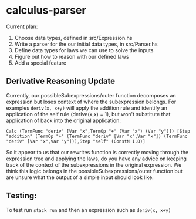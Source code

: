 # calculus-parser

Current plan:
1. Choose data types, defined in src/Expression.hs
2. Write a parser for the our initial data types, in src/Parser.hs
3. Define data types for laws we can use to solve the inputs
4. Figure out how to reason with our defined laws
5. Add a special feature

## Derivative Reasoning Update

Currently, our possibleSubexpressions/outer function decomposes an expression but loses context of where the subexpression belongs. For examples `deriv(x, x+y)` will apply the addition rule and identify an application of the self rule (derive(x,x) = 1), but won't substitute that application of back into the original application: 

`Calc (TermFunc "deriv" [Var "x",TermOp "+" (Var "x") (Var "y")]) [Step "addition" (TermOp "+" (TermFunc "deriv" [Var "x",Var "x"]) (TermFunc "deriv" [Var "x",Var "y"])),Step "self" (ConstN 1.0)]`

So it appear to us that our rewrites function is correctly moving through the expression tree and applying the laws, do you have any advice on keeping track of the context of the subexpressions in the original expression. We think this logic belongs in the possibleSubexpressions/outer function but are unsure what the output of a simple input should look like.

## Testing:

To test run `stack run` and then an expression such as `deriv(x, x+y)`
